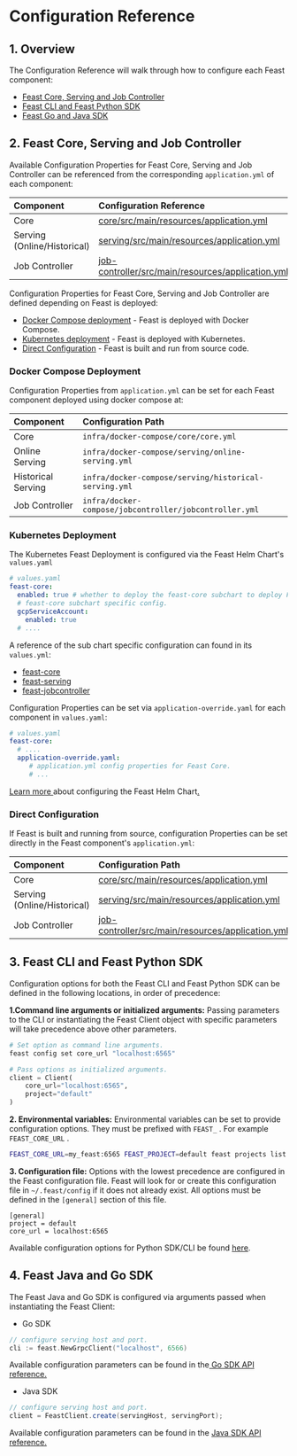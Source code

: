 # Configuration Reference

## 1. Overview

The Configuration Reference will walk through how to configure each Feast component:

* [Feast Core, Serving and Job Controller](configuration-reference.md#2-feast-core-serving-and-job-controller)
* [Feast CLI and Feast Python SDK](configuration-reference.md#3-feast-cli-and-feast-python-sdk)
* [Feast Go and Java SDK](configuration-reference.md#4-feast-java-and-go-sdk)

## 2. Feast Core, Serving and Job Controller

Available Configuration Properties for Feast Core, Serving and Job Controller can be referenced from the corresponding `application.yml` of each component:

| Component | Configuration Reference |
| :--- | :--- |
| Core | [core/src/main/resources/application.yml](https://github.com/feast-dev/feast/blob/master/core/src/main/resources/application.yml) |
| Serving \(Online/Historical\) | [serving/src/main/resources/application.yml](https://github.com/feast-dev/feast/blob/master/serving/src/main/resources/application.yml) |
| Job Controller | [job-controller/src/main/resources/application.yml](https://github.com/feast-dev/feast/blob/master/job-controller/src/main/resources/application.yml) |

Configuration Properties for Feast Core, Serving and Job Controller are defined depending on Feast is deployed:

* [Docker Compose deployment](configuration-reference.md#docker-compose-deployment) - Feast is deployed with Docker Compose.
* [Kubernetes deployment](configuration-reference.md#kubernetes-deployment) - Feast is deployed with Kubernetes.
* [Direct Configuration](configuration-reference.md#direct-configuration) - Feast is built and run from source code.

### Docker Compose Deployment

Configuration Properties from `application.yml` can be set for each Feast component deployed using docker compose at:

| Component | Configuration Path |
| :--- | :--- |
| Core | `infra/docker-compose/core/core.yml` |
| Online Serving | `infra/docker-compose/serving/online-serving.yml` |
| Historical Serving | `infra/docker-compose/serving/historical-serving.yml` |
| Job Controller | `infra/docker-compose/jobcontroller/jobcontroller.yml` |

### Kubernetes Deployment

The Kubernetes Feast Deployment is configured via the Feast Helm Chart's `values.yaml`

```yaml
# values.yaml
feast-core:
  enabled: true # whether to deploy the feast-core subchart to deploy Feast Core.
  # feast-core subchart specific config.
  gcpServiceAccount:
    enabled: true 
  # ....
```

A reference of the sub chart specific configuration can found in its `values.yml`:

* [feast-core](https://github.com/feast-dev/feast/blob/master/infra/charts/feast/charts/feast-core)
* [feast-serving](https://github.com/feast-dev/feast/tree/master/infra/charts/feast/charts/feast-serving)
* [feast-jobcontroller](https://github.com/feast-dev/feast/blob/master/infra/charts/feast/charts/feast-jobcontroller)

Configuration Properties can be set via `application-override.yaml` for each component in `values.yaml`:

```yaml
# values.yaml
feast-core:
  # ....
  application-override.yaml: 
     # application.yml config properties for Feast Core.
     # ...
```

[Learn more ](https://github.com/feast-dev/feast/blob/master/infra/charts/feast/README.md)about configuring the Feast Helm Chart[.](https://github.com/feast-dev/feast/blob/master/infra/charts/feast/README.md)

### Direct Configuration

If Feast is built and running from source, configuration Properties can be set directly in the Feast component's `application.yml`:

| Component | Configuration Path |
| :--- | :--- |
| Core | [core/src/main/resources/application.yml](https://github.com/feast-dev/feast/blob/master/core/src/main/resources/application.yml) |
| Serving \(Online/Historical\) | [serving/src/main/resources/application.yml](https://github.com/feast-dev/feast/blob/master/serving/src/main/resources/application.yml) |
| Job Controller | [job-controller/src/main/resources/application.yml](https://github.com/feast-dev/feast/blob/master/job-controller/src/main/resources/application.yml) |

## 3. Feast CLI and Feast Python SDK

Configuration options for both the Feast CLI and Feast Python SDK can be defined in the following locations, in order of precedence:

**1.Command line arguments or initialized arguments:** Passing parameters to the CLI or instantiating the Feast Client object with specific parameters will take precedence above other parameters.

```bash
# Set option as command line arguments.
feast config set core_url "localhost:6565"
```

```python
# Pass options as initialized arguments.
client = Client(
    core_url="localhost:6565",
    project="default"
)
```

**2. Environmental variables:** Environmental variables can be set to provide configuration options. They must be prefixed with `FEAST_` . For example `FEAST_CORE_URL` .

```bash
FEAST_CORE_URL=my_feast:6565 FEAST_PROJECT=default feast projects list
```

**3. Configuration file:** Options with the lowest precedence are configured in the Feast configuration file. Feast will look for or create this configuration file in `~/.feast/config` if it does not already exist. All options must be defined in the `[general]` section of this file.

```text
[general]
project = default
core_url = localhost:6565
```

Available configuration options for Python SDK/CLI be found [here](https://github.com/feast-dev/feast/blob/master/sdk/python/feast/constants.py).

## 4. Feast Java and Go SDK

The Feast Java and Go SDK is configured via arguments passed when instantiating the Feast Client:

* Go SDK

```go
// configure serving host and port.
cli := feast.NewGrpcClient("localhost", 6566)
```

Available configuration parameters can be found in the[ Go SDK API reference.](https://godoc.org/github.com/feast-dev/feast/sdk/go)

* Java SDK

```java
// configure serving host and port.
client = FeastClient.create(servingHost, servingPort);
```

Available configuration parameters can be found in the [Java SDK API reference.](https://javadoc.io/doc/dev.feast/feast-sdk/latest/com/gojek/feast/package-summary.html)

